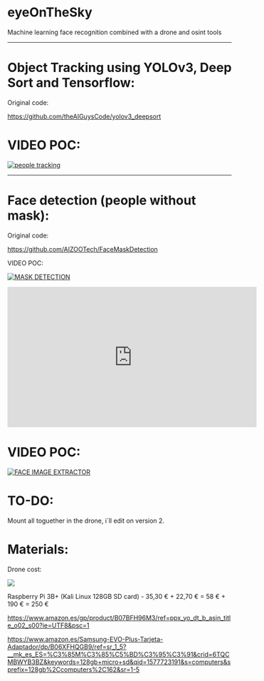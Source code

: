 # eyeOnTheSky
Machine learning face recognition combined with a drone and osint tools

--------------------------------------------------------------------------

# Object Tracking using YOLOv3, Deep Sort and Tensorflow:

Original code:

https://github.com/theAIGuysCode/yolov3_deepsort

# VIDEO POC:

[![people tracking]()](https://youtu.be/rCGjMSHFTc8)

--------------------------------------------------------------------------

# Face detection (people without mask):

Original code:

https://github.com/AIZOOTech/FaceMaskDetection

VIDEO POC:

[![MASK DETECTION]()](https://youtu.be/66Fv1ektkdU)

<iframe width="560" height="315" src="https://www.youtube.com/embed/66Fv1ektkdU" frameborder="0" allow="accelerometer; autoplay; encrypted-media; gyroscope; picture-in-picture" allowfullscreen></iframe>

# VIDEO POC:

[![FACE IMAGE EXTRACTOR]()](https://youtu.be/x_xdU8HvUVg)




# TO-DO:

Mount all toguether in the drone, i´ll edit on version 2.


# Materials:

Drone cost:

![](https://github.com/pollonegro/eyeOnTheSky/blob/master/img/tyroCost.png)


Raspberry Pi 3B+ (Kali Linux 128GB SD card) - 35,30 € + 22,70 € = 58 € + 190 € = 250 €

https://www.amazon.es/gp/product/B07BFH96M3/ref=ppx_yo_dt_b_asin_title_o02_s00?ie=UTF8&psc=1
  
https://www.amazon.es/Samsung-EVO-Plus-Tarjeta-Adaptador/dp/B06XFHQGB9/ref=sr_1_5?__mk_es_ES=%C3%85M%C3%85%C5%BD%C3%95%C3%91&crid=6TQCMBWYB3BZ&keywords=128gb+micro+sd&qid=1577723191&s=computers&sprefix=128gb%2Ccomputers%2C162&sr=1-5
  
  


